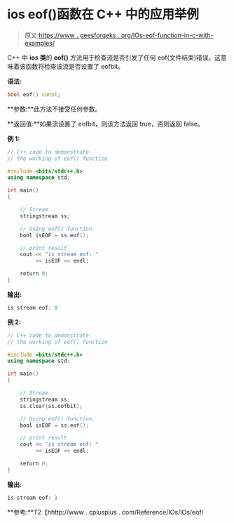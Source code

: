 # ios eof()函数在 C++ 中的应用举例

> 原文:[https://www . geesforgeks . org/IOs-eof-function-in-c-with-examples/](https://www.geeksforgeeks.org/ios-eof-function-in-c-with-examples/)

C++ 中 **ios 类**的 **eof()** 方法用于检查流是否引发了任何 eof(文件结束)错误。这意味着该函数将检查该流是否设置了 eofbit。

**语法:**

```cpp
bool eof() const;

```

**参数:**此方法不接受任何参数。

**返回值:**如果流设置了 eofbit，则该方法返回 true，否则返回 false。

**例 1:**

```cpp
// C++ code to demonstrate
// the working of eof() function

#include <bits/stdc++.h>
using namespace std;

int main()
{

    // Stream
    stringstream ss;

    // Using eof() function
    bool isEOF = ss.eof();

    // print result
    cout << "is stream eof: "
         << isEOF << endl;

    return 0;
}
```

**输出:**

```cpp
is stream eof: 0

```

**例 2:**

```cpp
// C++ code to demonstrate
// the working of eof() function

#include <bits/stdc++.h>
using namespace std;

int main()
{

    // Stream
    stringstream ss;
    ss.clear(ss.eofbit);

    // Using eof() function
    bool isEOF = ss.eof();

    // print result
    cout << "is stream eof: "
         << isEOF << endl;

    return 0;
}
```

**输出:**

```cpp
is stream eof: 1

```

**参考:**T2【hhttp://www . cplusplus . com/Reference/IOs/IOs/eof/